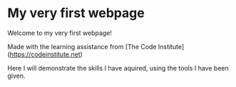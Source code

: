 # My very first webpage

Welcome to my very first webpage!

Made with the learning assistance from [The Code Institute] (https://codeinstitute.net)

Here I will demonstrate the skills I have aquired, using the tools I have been given.